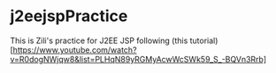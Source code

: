 # j2eejspPractice
This is Zili's practice for J2EE JSP following (this tutorial)[https://www.youtube.com/watch?v=R0dogNWjqw8&list=PLHqN89yRGMyAcwWcSWk59_S_-BQVn3Rrb]
